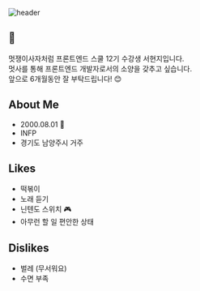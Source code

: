 ![header](https://capsule-render.vercel.app/api?type=waving&color=auto&height=300&section=header&text=About%20Me!&fontSize=90)

## :lion:

멋쟁이사자처럼 프론트엔드 스쿨 12기 수강생 서현지입니다.<br />
멋사를 통해 프론트엔드 개발자로서의 소양을 갖추고 싶습니다.<br />
앞으로 6개월동안 잘 부탁드립니다! :blush:

## About Me

- 2000.08.01 :birthday:
- INFP
- 경기도 남양주시 거주

## Likes

- 떡볶이
- 노래 듣기
- 닌텐도 스위치 :video_game:
- 아무런 할 일 편안한 상태

## Dislikes

- 벌레 (무서워요)
- 수면 부족
